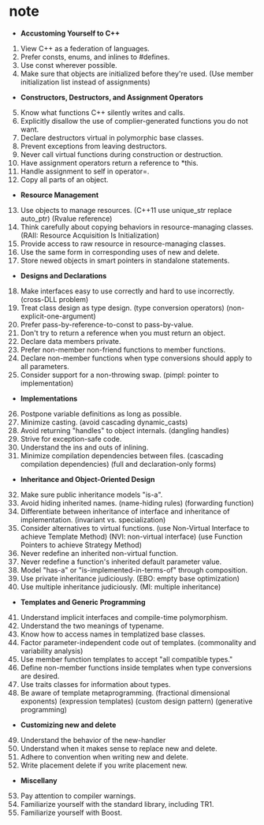# note

- **Accustoming Yourself to C++**

01. View C++ as a federation of languages.
02. Prefer consts, enums, and inlines to #defines.
03. Use const wherever possible.
04. Make sure that objects are initialized before they're used.
	(Use member initialization list instead of assignments)

- **Constructors, Destructors, and Assignment Operators**

05. Know what functions C++ silently writes and calls.
06. Explicitly disallow the use of complier-generated functions you do not want.
07. Declare destructors virtual in polymorphic base classes.
08. Prevent exceptions from leaving destructors.
09. Never call virtual functions during construction or destruction.
10. Have assignment operators return a reference to \*this.
11. Handle assignment to self in operator=.
12. Copy all parts of an object.

- **Resource Management**

13. Use objects to manage resources.
	(C++11 use unique_str replace auto_ptr)
	(Rvalue reference)
14. Think carefully about copying behaviors in resource-managing classes.
	(RAII: Resource Acquisition Is Initialization)
15. Provide access to raw resource in resource-managing classes.
16. Use the same form in corresponding uses of new and delete.
17. Store newed objects in smart pointers in standalone statements.

- **Designs and Declarations**

18. Make interfaces easy to use correctly and hard to use incorrectly.
	(cross-DLL problem)
19. Treat class design as type design.
	(type conversion operators)
	(non-explicit-one-argument)
20. Prefer pass-by-reference-to-const to pass-by-value.
21. Don't try to return a reference when you must return an object.
22. Declare data members private.
23. Prefer non-member non-friend functions to member functions.
24. Declare non-member functions when type conversions should apply to all parameters.
25. Consider support for a non-throwing swap.
	(pimpl: pointer to implementation)

- **Implementations**

26. Postpone variable definitions as long as possible.
27. Minimize casting.
	(avoid cascading dynamic_casts)
28. Avoid returning "handles" to object internals.
	(dangling handles)
29. Strive for exception-safe code.
30. Understand the ins and outs of inlining.
31. Minimize compilation dependencies between files.
	(cascading compilation dependencies)
	(full and declaration-only forms)

- **Inheritance and Object-Oriented Design**

32. Make sure public inheritance models "is-a".
33. Avoid hiding inherited names.
	(name-hiding rules)
	(forwarding function)
34. Differentiate between inheritance of interface and inheritance of implementation.
	(invariant vs. specialization)
35. Consider alternatives to virtual functions.
	(use Non-Virtual Interface to achieve Template Method)
	(NVI: non-virtual interface)
	(use Function Pointers to achieve Strategy Method)
36. Never redefine an inherited non-virtual function.
37. Never redefine a function's inherited default parameter value.
38. Model "has-a" or "is-implemented-in-terms-of" through composition.
39. Use private inheritance judiciously.
	(EBO: empty base optimization)
40. Use multiple inheritance judiciously.
	(MI: multiple inheritance)

- **Templates and Generic Programming**

41. Understand implicit interfaces and compile-time polymorphism.
42. Understand the two meanings of typename.
43. Know how to access names in templatized base classes.
44. Factor parameter-independent code out of templates.
	(commonality and variability analysis)
45. Use member function templates to accept "all compatible types."
46. Define non-member functions inside templates when type conversions are desired.
47. Use traits classes for information about types.
48. Be aware of template metaprogramming.
	(fractional dimensional exponents)
	(expression templates)
	(custom design pattern)
	(generative programming)

- **Customizing new and delete**

49. Understand the behavior of the new-handler
50. Understand when it makes sense to replace new and delete.
51. Adhere to convention when writing new and delete.
52. Write placement delete if you write placement new.

- **Miscellany**

53. Pay attention to compiler warnings.
54. Familiarize yourself with the standard library, including TR1.
55. Familiarize yourself with Boost.
